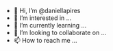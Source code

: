- 👋 Hi, I’m @daniellapires
- 👀 I’m interested in ...
- 🌱 I’m currently learning ...
- 💞️ I’m looking to collaborate on ...
- 📫 How to reach me ...

<!---
daniellapires/daniellapires is a ✨ special ✨ repository because its `README.md` (this file) appears on your GitHub profile.
You can click the Preview link to take a look at your changes.
--->
